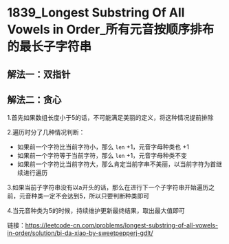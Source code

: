 # 1839_Longest Substring Of All Vowels in Order_所有元音按顺序排布的最长子字符串

## 解法一：双指针


## 解法二：贪心

1.首先如果数组长度小于5的话，不可能满足美丽的定义，将这种情况提前排除

2.遍历时分了几种情况判断：
- 如果前一个字符比当前字符小，那么 `len` +1，元音字母种类也 +1
- 如果前一个字符等于当前字符，那么 `len` +1，元音字母种类不变
- 如果前一个字符比当前字符大，那么肯定当前字串不美丽，以当前字符为首继续进行遍历

3.如果当前子字符串没有以a开头的话，那么在进行下一个子字符串开始遍历之前，元音种类一定不会达到5，所以只要判断种类即可

4.当元音种类为5的时候，持续维护更新最终结果，取出最大值即可


链接：https://leetcode-cn.com/problems/longest-substring-of-all-vowels-in-order/solution/bi-da-xiao-by-sweetpepperj-gdlt/